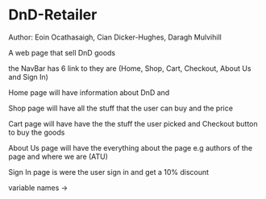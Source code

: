 # DnD-Retailer
Author: Eoin Ocathasaigh, Cian Dicker-Hughes, Daragh Mulvihill

A web page that sell DnD goods

the NavBar has 6 link to they are (Home, Shop, Cart, Checkout, About Us and Sign In)

Home page will have information about DnD and 

Shop page will have all the stuff that the user can buy and the price

Cart page will have have the the stuff the user picked and Checkout button to buy the goods

About Us page will have the everything about the page e.g authors of the page and where we are (ATU)

Sign In page is were the user sign in and get a 10% discount

variable names ->
